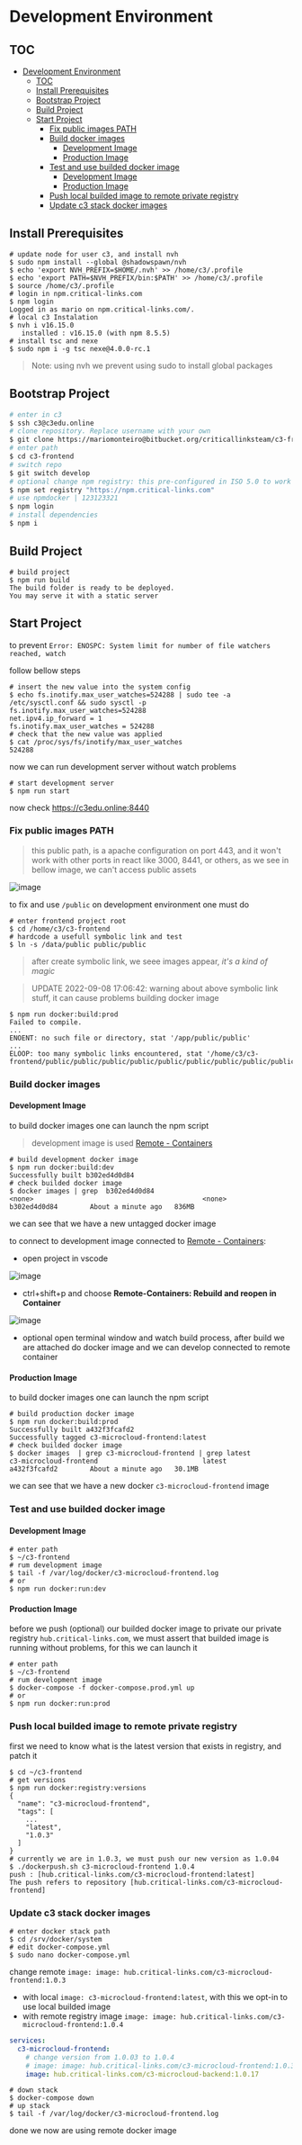 # Development Environment

## TOC

- [Development Environment](#development-environment)
  - [TOC](#toc)
  - [Install Prerequisites](#install-prerequisites)
  - [Bootstrap Project](#bootstrap-project)
  - [Build Project](#build-project)
  - [Start Project](#start-project)
    - [Fix public images PATH](#fix-public-images-path)
    - [Build docker images](#build-docker-images)
      - [Development Image](#development-image)
      - [Production Image](#production-image)
    - [Test and use builded docker image](#test-and-use-builded-docker-image)
      - [Development Image](#development-image-1)
      - [Production Image](#production-image-1)
    - [Push local builded image to remote private registry](#push-local-builded-image-to-remote-private-registry)
    - [Update c3 stack docker images](#update-c3-stack-docker-images)

## Install Prerequisites

```shell
# update node for user c3, and install nvh
$ sudo npm install --global @shadowspawn/nvh
$ echo 'export NVH_PREFIX=$HOME/.nvh' >> /home/c3/.profile
$ echo 'export PATH=$NVH_PREFIX/bin:$PATH' >> /home/c3/.profile
$ source /home/c3/.profile
# login in npm.critical-links.com
$ npm login
Logged in as mario on npm.critical-links.com/.
# local c3 Instalation
$ nvh i v16.15.0
   installed : v16.15.0 (with npm 8.5.5)
# install tsc and nexe
$ sudo npm i -g tsc nexe@4.0.0-rc.1
```

> Note: using nvh we prevent using sudo to install global packages

## Bootstrap Project

```bash
# enter in c3
$ ssh c3@c3edu.online
# clone repository. Replace username with your own
$ git clone https://mariomonteiro@bitbucket.org/criticallinksteam/c3-frontend.git
# enter path
$ cd c3-frontend
# switch repo
$ git switch develop
# optional change npm registry: this pre-configured in ISO 5.0 to work with private registry, and have `.npmrc` local, so next step's are optinal (set registry and login) and can and should be skipped
$ npm set registry "https://npm.critical-links.com"
# use npmdocker | 123123321
$ npm login
# install dependencies
$ npm i
```

## Build Project

```shell
# build project
$ npm run build
The build folder is ready to be deployed.
You may serve it with a static server
```

## Start Project

to prevent `Error: ENOSPC: System limit for number of file watchers reached, watch`

follow bellow steps

```shell
# insert the new value into the system config
$ echo fs.inotify.max_user_watches=524288 | sudo tee -a /etc/sysctl.conf && sudo sysctl -p
fs.inotify.max_user_watches=524288
net.ipv4.ip_forward = 1
fs.inotify.max_user_watches = 524288
# check that the new value was applied
$ cat /proc/sys/fs/inotify/max_user_watches
524288
```

now we can run development server without watch problems

```shell
# start development server
$ npm run start
```

now check <https://c3edu.online:8440>

### Fix public images PATH

> this public path, is a apache configuration on port 443, and it won't work with other ports in react like 3000, 8441, or others, as we see in bellow image, we can't access public assets

![image](../../../assets/images/2022-03-29-12-28-49.png)

to fix and use `/public` on development environment one must do

```shell
# enter frontend project root
$ cd /home/c3/c3-frontend
# hardcode a usefull symbolic link and test
$ ln -s /data/public public/public
```

> after create symbolic link, we seee images appear, _it's a kind of magic_

> UPDATE 2022-09-08 17:06:42: warning about above symbolic link stuff, it can cause problems building docker image

```shell
$ npm run docker:build:prod
Failed to compile.
...
ENOENT: no such file or directory, stat '/app/public/public'
...
ELOOP: too many symbolic links encountered, stat '/home/c3/c3-frontend/public/public/public/public/public/public/public/public/public/public/public/public/public/public/public/public/public/public/public/public/public/public/public/public/public/public/public/public/public/public/public/public/public/public/public/public/public/public/public/public/lms/lessons/62dfc0f4e813ef000df4624b/banner.png'
```

### Build docker images

#### Development Image

to build docker images one can launch the npm script

> development image is used [Remote - Containers](https://code.visualstudio.com/docs/remote/containers)

```shell
# build development docker image
$ npm run docker:build:dev
Successfully built b302ed4d0d84
# check builded docker image
$ docker images | grep  b302ed4d0d84
<none>                                          <none>              b302ed4d0d84        About a minute ago   836MB
```

we can see that we have a new untagged docker image

to connect to development image connected to [Remote - Containers](https://code.visualstudio.com/docs/remote/containers): 

- open project in vscode

![image](../../assets/images/2021-02-17-18-00-18.png)

- ctrl+shift+p and choose **Remote-Containers: Rebuild and reopen in Container**

![image](../../assets/images/2021-02-17-18-03-21.png)

- optional open terminal window and watch build process, after build we are attached do docker image and we can develop connected to remote container

#### Production Image

to build docker images one can launch the npm script

```shell
# build production docker image
$ npm run docker:build:prod
Successfully built a432f3fcafd2
Successfully tagged c3-microcloud-frontend:latest
# check builded docker image
$ docker images  | grep c3-microcloud-frontend | grep latest
c3-microcloud-frontend                          latest              a432f3fcafd2        About a minute ago   30.1MB
```

we can see that we have a new docker `c3-microcloud-frontend` image

### Test and use builded docker image

#### Development Image

```shell
# enter path
$ ~/c3-frontend
# rum development image
$ tail -f /var/log/docker/c3-microcloud-frontend.log 
# or
$ npm run docker:run:dev
```

#### Production Image

before we push (optional) our builded docker image to private our private registry `hub.critical-links.com`, we must assert that builded image is running without problems, for this we can launch it

```shell
# enter path
$ ~/c3-frontend
# rum development image
$ docker-compose -f docker-compose.prod.yml up
# or
$ npm run docker:run:prod
```

### Push local builded image to remote private registry

first we need to know what is the latest version that exists in registry, and patch it

```shell
$ cd ~/c3-frontend
# get versions
$ npm run docker:registry:versions
{
  "name": "c3-microcloud-frontend",
  "tags": [
    ...
    "latest",
    "1.0.3"
  ]
}
# currently we are in 1.0.3, we must push our new version as 1.0.04
$ ./dockerpush.sh c3-microcloud-frontend 1.0.4
push : [hub.critical-links.com/c3-microcloud-frontend:latest]
The push refers to repository [hub.critical-links.com/c3-microcloud-frontend]
```

### Update c3 stack docker images


```shell
# enter docker stack path
$ cd /srv/docker/system
# edit docker-compose.yml
$ sudo nano docker-compose.yml
```

change remote `image: image: hub.critical-links.com/c3-microcloud-frontend:1.0.3`

- with local `image: c3-microcloud-frontend:latest`, with this we opt-in to use local builded image
- with remote registry image `image: image: hub.critical-links.com/c3-microcloud-frontend:1.0.4`

```yaml
services:
  c3-microcloud-frontend:
    # change version from 1.0.03 to 1.0.4
    # image: image: hub.critical-links.com/c3-microcloud-frontend:1.0.3
    image: hub.critical-links.com/c3-microcloud-backend:1.0.17
```

```shell
# down stack
$ docker-compose down
# up stack
$ tail -f /var/log/docker/c3-microcloud-frontend.log
```

done we now are using remote docker image